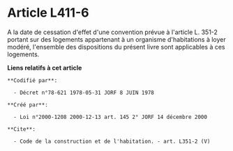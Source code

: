 # Article L411-6

A la date de cessation d'effet d'une convention prévue à l'article L. 351-2 portant sur des logements appartenant à un
organisme d'habitations à loyer modéré, l'ensemble des dispositions du présent livre sont applicables à ces logements.

**Liens relatifs à cet article**

	**Codifié par**:

	  - Décret n°78-621 1978-05-31 JORF 8 JUIN 1978

	**Créé par**:

	  - Loi n°2000-1208 2000-12-13 art. 145 2° JORF 14 décembre 2000

	**Cite**:

	  - Code de la construction et de l'habitation. - art. L351-2 (V)
